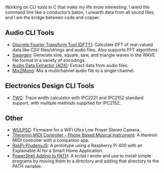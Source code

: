 Working on CLI tools in C that make my life more interesting. I wield the command line like a conductor’s baton, I unearth data from all sound files, and I am the bridge between code and copper. 

## Audio CLI Tools
- [Discrete Fourier Transform Tool (DFTT)](https://github.com/ymich9963/dftt): Calculate DFT of real-valued data like CSV files/strings and audio files. Also supports FFT algorithms.
- [Swavgen](https://github.com/ymich9963/swavgen): Generate sine, square, saw, and triangle waves in the WAVE file format in a variety of encodings.
- [Audio Data Extractor (ADX)](https://github.com/ymich9963/adx): Extract data from audio files.
- [Mix2Mono](https://github.com/ymich9963/mix2mono): Mix a multichannel audio file to a single channel.

## Electronics Design CLI Tools
- [TWC](https://github.com/ymich9963/twc): Trace width calculator with IPC2221 and IPC2152 standard support, with multiple methods supprted for IPC2152.

## Other
- [WULPSC](https://github.com/ymich9963/WULPSC): Firmware for a WiFi Ultra Low Power Stereo Camera.
- [Theremin MIDI Controller - Phone Based Musical Instrument](https://github.com/ymich9963/TMC-Phone-based-Tactile-Musical-Instrument): A therevin MIDI controller with a companion app.
- [RasPi-PrudensJS](https://github.com/ymich9963/RasPi-PrudensJS): A prototype using a Raspberry Pi 400 with an Explainable AI for a Smart Home Application.
- [PowerShell Adding to PATH](https://github.com/ymich9963/pwsh-add-to-path-env-var): A script I wrote and use to install simple programs by moving them to a directory and adding that directory to the PATH variable.
